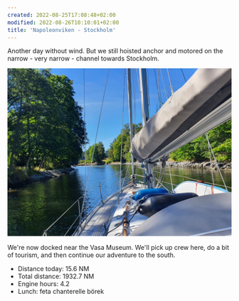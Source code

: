 ```yaml
---
created: 2022-08-25T17:08:48+02:00
modified: 2022-08-26T10:10:01+02:00
title: 'Napoleonviken - Stockholm'
---
```


Another day without wind. But we still hoisted anchor and motored on the narrow - very narrow - channel towards Stockholm.

![Image](../2022/08093ae5d58bd0287a7fab16817c4bce.jpg) 

We're now docked near the Vasa Museum. We'll pick up crew here, do a bit of tourism, and then continue our adventure to the south.

* Distance today: 15.6 NM
* Total distance: 1932.7 NM
* Engine hours: 4.2
* Lunch: feta chanterelle börek
